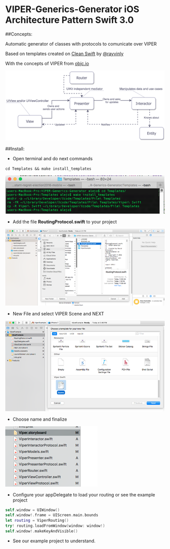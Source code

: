 # VIPER-Generics-Generator iOS Architecture Pattern Swift 3.0

##Concepts:

Automatic generator of classes with protocols to comunicate over VIPER

Based on templates created on [Clean Swift](http://clean-swift.com/) by [@rayvinly](https://twitter.com/rayvinly)

With the concepts of VIPER from [objc.io](https://www.objc.io/issues/13-architecture/viper/#interactor)

![alt tag](https://github.com/alejouribesanchez/VIPER-Generics-Generator/blob/master/Images/viper.png)


##Install:

- Open terminal and do next commands

`cd Templates && make install_templates`

![alt tag](https://github.com/alejouribesanchez/VIPER-Generics-Generator/blob/master/Images/step1.png)

- Add the file **RoutingProtocol.swift** to your project

![alt tag](https://github.com/alejouribesanchez/VIPER-Generics-Generator/blob/master/Images/step2.png)

- New File and select VIPER Scene and NEXT

![alt tag](https://github.com/alejouribesanchez/VIPER-Generics-Generator/blob/master/Images/step3.png)

- Choose name and finalize

![alt tag](https://github.com/alejouribesanchez/VIPER-Generics-Generator/blob/master/Images/step4.png)

- Configure your appDelegate to load your routing or see the example project

```swift
self.window = UIWindow()
self.window!.frame = UIScreen.main.bounds
let routing = ViperRouting()
try! routing.loadFromWindow(window: window!)
self.window!.makeKeyAndVisible()
```


- See our example project to understand.
